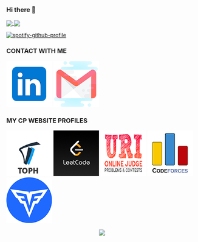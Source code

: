 ### Hi there 👋

<!--
**novojitdas/novojitdas** is a ✨ _special_ ✨ repository because its `README.md` (this file) appears on your GitHub profile.

Here are some ideas to get you started:

- 🔭 I’m currently working on ...
- 🌱 I’m currently learning ...
- 👯 I’m looking to collaborate on ...
- 🤔 I’m looking for help with ...
- 💬 Ask me about ...
- 📫 How to reach me: ...
- 😄 Pronouns: ...
- ⚡ Fun fact: ...
-->


<a href="https://github.com/anuraghazra/github-readme-stats">
  <img align="center" src="https://github-readme-stats.vercel.app/api?username=novojitdas&show_icons=true&theme=chartreuse-dark" />
</a>
<a href="https://github.com/anuraghazra/convoychat">
  <img align="center" src="https://github-readme-stats.vercel.app/api/top-langs/?username=novojitdas&hide=php,html&show_icons=true&theme=chartreuse-dark" />
</a>


[![spotify-github-profile](https://spotify-github-profile.vercel.app/api/view?uid=31vdrvntniwfcufoe4yfgxi7exmm&cover_image=true&theme=default)](https://github.com/novojitdas/spotify-github-profile)



### CONTACT WITH ME

[![LINKEDIN](icons/linkedin.png)](https://www.linkedin.com/in/novojit-das-346843153/)
[![GMAIL](icons/gmail.png)](mailto:)

### MY CP WEBSITE PROFILES
[![TOPH](icons/toph.png)](https://toph.co/u/novojit)
[![LeetCode](icons/leetcode.png)](https://leetcode.com/novojitdas/)
[![URI](icons/uri.png)](https://www.urionlinejudge.com.br/judge/en/profile/230780)
[![CF](icons/cf.png)](https://toph.co/u/novojit)
[![CS](icons/codesignal.png)](https://app.codesignal.com/profile/novojit_d)

<p align="center">
  <img src="https://github-readme-streak-stats.herokuapp.com/?user=novojitdas&theme=tokyonight&hide_border=true"/>
</p>


